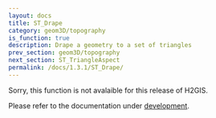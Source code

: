 ```yaml
---
layout: docs
title: ST_Drape
category: geom3D/topography
is_function: true
description: Drape a geometry to a set of triangles
prev_section: geom3D/topography
next_section: ST_TriangleAspect
permalink: /docs/1.3.1/ST_Drape/
---
```


Sorry, this function is not avalaible for this release of H2GIS. 

Please refer to the documentation under [development](../../dev/ST_Drape).
